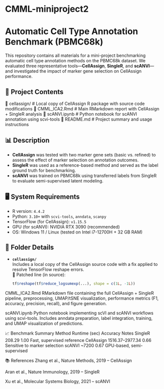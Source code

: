 # CMML-miniproject2
# Automatic Cell Type Annotation Benchmark (PBMC68k)

This repository contains all materials for a mini-project benchmarking automatic cell type annotation methods on the PBMC68k dataset. We evaluated three representative tools—**CellAssign**, **SingleR**, and **scANVI**—and investigated the impact of marker gene selection on CellAssign performance.

## 🧪 Project Contents

📁 cellassign/ # Local copy of CellAssign R package with source code modifications
📄 CMML_ICA2.Rmd # Main RMarkdown report with CellAssign + SingleR analysis
📄 scANVI.ipynb # Python notebook for scANVI annotation using scvi-tools
📄 README.md # Project summary and usage instructions


## 📊 Description

- **CellAssign** was tested with two marker gene sets (basic vs. refined) to assess the effect of marker selection on annotation outcomes.
- **SingleR** was used as a reference-based method and served as the label ground truth for benchmarking.
- **scANVI** was trained on PBMC68k using transferred labels from SingleR to evaluate semi-supervised latent modeling.

## 🖥️ System Requirements

- R version: `4.4.2`
- Python: `3.10+` with `scvi-tools`, `anndata`, `scanpy`
- TensorFlow (for CellAssign): `v1.15.5`
- GPU (for scANVI): NVIDIA RTX 3090 (recommended)
- OS: Windows 11 / Linux (tested on Intel i7-12700H + 32 GB RAM)

## 📁 Folder Details

- **`cellassign/`**  
  Includes a local copy of the CellAssign source code with a fix applied to resolve TensorFlow reshape errors.  
  📌 Patched line (in source):  
  ```r
  tf$reshape(tf$reduce_logsumexp(...), shape = c(1L, -1L))
CMML_ICA2.Rmd
RMarkdown file containing the full CellAssign + SingleR pipeline, preprocessing, UMAP/tSNE visualization, performance metrics (F1, accuracy, precision, recall), and figure generation.

scANVI.ipynb
Python notebook implementing scVI and scANVI workflows using scvi-tools. Includes anndata preparation, label integration, training, and UMAP visualization of predictions.

📈 Benchmark Summary
Method	Runtime (sec)	Accuracy	Notes
SingleR	208.29	1.00	Fast, supervised reference
CellAssign	1516.37–2977.34	0.66	Sensitive to marker selection
scANVI	~7200	0.67	GPU-based, semi-supervised

📚 References
Zhang et al., Nature Methods, 2019 – CellAssign

Aran et al., Nature Immunology, 2019 – SingleR

Xu et al., Molecular Systems Biology, 2021 – scANVI
